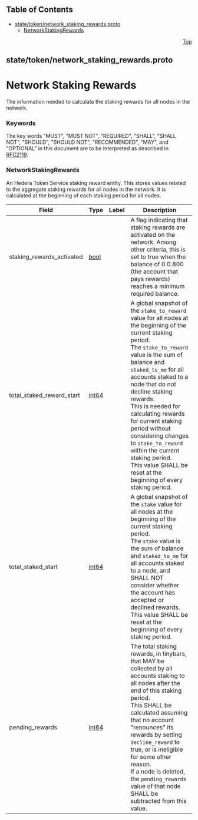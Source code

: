 ## Table of Contents

- [state/token/network_staking_rewards.proto](#state_token_network_staking_rewards-proto)
    - [NetworkStakingRewards](#proto-NetworkStakingRewards)
  



<a name="state_token_network_staking_rewards-proto"></a>
<p align="right"><a href="#top">Top</a></p>

## state/token/network_staking_rewards.proto
# Network Staking Rewards
The information needed to calculate the staking rewards for all nodes in the network.

### Keywords
The key words "MUST", "MUST NOT", "REQUIRED", "SHALL", "SHALL NOT",
"SHOULD", "SHOULD NOT", "RECOMMENDED", "MAY", and "OPTIONAL" in this
document are to be interpreted as described in [RFC2119](https://www.ietf.org/rfc/rfc2119).


<a name="proto-NetworkStakingRewards"></a>

### NetworkStakingRewards
An Hedera Token Service staking reward entity.
This stores values related to the aggregate staking rewards for all nodes in the network. It is
calculated at the beginning of each staking period for all nodes.


| Field | Type | Label | Description |
| ----- | ---- | ----- | ----------- |
| staking_rewards_activated | [bool](#bool) |  | A flag indicating that staking rewards are activated on the network. Among other criteria, this is set to true when the balance of 0.0.800 (the account that pays rewards) reaches a minimum required balance. |
| total_staked_reward_start | [int64](#int64) |  | A global snapshot of the `stake_to_reward` value for all nodes at the beginning of the current staking period.<br/> The `stake_to_reward` value is the sum of balance and `staked_to_me` for all accounts staked to a node that do not decline staking rewards.<br/> This is needed for calculating rewards for current staking period without considering changes to `stake_to_reward` within the current staking period.<br/> This value SHALL be reset at the beginning of every staking period. |
| total_staked_start | [int64](#int64) |  | A global snapshot of the `stake` value for all nodes at the beginning of the current staking period.<br/> The `stake` value is the sum of balance and `staked_to_me` for all accounts staked to a node, and SHALL NOT consider whether the account has accepted or declined rewards. This value SHALL be reset at the beginning of every staking period. |
| pending_rewards | [int64](#int64) |  | The total staking rewards, in tinybars, that MAY be collected by all accounts staking to all nodes after the end of this staking period.<br/> This SHALL be calculated assuming that no account "renounces" its rewards by setting `decline_reward` to true, or is ineligible for some other reason.<br/> If a node is deleted, the `pending_rewards` value of that node SHALL be subtracted from this value. |





 <!-- end messages -->

 <!-- end enums -->

 <!-- end HasExtensions -->

 <!-- end services -->


